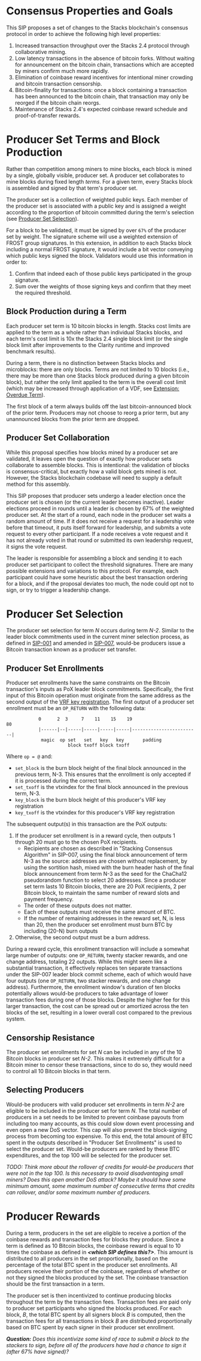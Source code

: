 # Consensus Properties and Goals

This SIP proposes a set of changes to the Stacks blockchain's consensus protocol in order to achieve the following high level properties:

1. Increased transaction throughput over the Stacks 2.4 protocol through collaborative mining.
2. Low latency transactions in the absence of bitcoin forks. Without waiting for announcement on the bitcoin chain, transactions which are accepted by miners confirm much more rapidly. 
3. Elimination of coinbase reward incentives for intentional miner crowding and bitcoin transaction censorship.
4. Bitcoin-finality for transactions: once a block containing a transaction has been announced to the bitcoin chain, that transaction may only be reorged if the bitcoin chain reorgs.
5. Maintenance of Stacks 2.4's expected coinbase reward schedule and proof-of-transfer rewards.

# Producer Set Terms and Block Production

Rather than competition among miners to mine blocks, each block is
mined by a single, globally visible, producer set. A producer set
collaborates to mine blocks during fixed length _terms_. For a given
term, every Stacks block is assembled and signed by that term's
producer set.

The producer set is a collection of weighted public keys. Each member
of the producer set is associated with a public key and is assigned a
weight according to the proportion of bitcoin committed during the
term's selection (see [Producer Set Selection](#producer-set-selection)).

For a block to be validated, it must be signed by over `67%` of the
producer set by weight. The signature scheme will use a weighted
extension of FROST group signatures. In this extension, in addition to
each Stacks block including a normal FROST signature, it would include
a bit vector conveying which public keys signed the block. Validators
would use this information in order to:

1. Confirm that indeed each of those public keys participated in the group signature.
2. Sum over the weights of those signing keys and confirm that they meet the required threshold.

## Block Production during a Term

Each producer set term is 10 bitcoin blocks in length. Stacks cost
limits are applied to the term as a whole rather than individual
Stacks blocks, and each term's cost limit is 10x the Stacks 2.4 single
block limit (or the single block limit after improvements to the
Clarity runtime and improved benchmark results).

During a term, there is no distinction between Stacks blocks and
microblocks: there are only blocks.  Terms are not limited to 10
blocks (i.e., there may be more than one Stacks block produced during
a given bitcoin block), but rather the only limit applied to the term
is the overall cost limit (which may be increased through application
of a VDF, see [Extension: Overdue Term](#overdue-terms)).

The first block of a term always builds off the last bitcoin-announced
block of the prior term. Producers may not choose to reorg a prior
term, but any unannounced blocks from the prior term are dropped.

## Producer Set Collaboration

While this proposal specifies how blocks mined by a producer set are
validated, it leaves open the question of exactly how producer sets
collaborate to assemble blocks. This is intentional: the validation of
blocks is consensus-critical, but exactly how a valid block gets mined
is not. However, the Stacks blockchain codebase will need to supply a
default method for this assembly.

This SIP proposes that producer sets undergo a leader election once
the producer set is chosen (or the current leader becomes
inactive). Leader elections proceed in rounds until a leader is chosen
by 67% of the weighted producer set. At the start of a round, each node
in the producer set waits a random amount of time. If it does not receive
a request for a leadership vote before that timeout, it puts itself forward
for leadership, and submits a vote request to every other participant. If a
node receives a vote request and it has not already voted in that round or
submitted its own leadership request, it signs the vote request.

The leader is responsible for assembling a block and sending it to
each producer set participant to collect the threshold
signatures. There are many possible extensions and variations to this
protocol. For example, each participant could have some heuristic
about the best transaction ordering for a block, and if the proposal
deviates too much, the node could opt not to sign, or try to trigger a
leadership change.


# Producer Set Selection

The producer set selection for term _N_ occurs during term _N-2_. Similar to the leader block commitments used in the current miner selection process, as defined in [SIP-001](https://github.com/stacksgov/sips/blob/main/sips/sip-001/sip-001-burn-election.md) and amended in [SIP-007](https://github.com/stacksgov/sips/blob/main/sips/sip-007/sip-007-stacking-consensus.md), would-be producers issue a Bitcoin transaction known as a producer set transfer.

## Producer Set Enrollments

Producer set enrollments have the same constraints on the Bitcoin transaction's inputs as PoX leader block commitments. Specifically, the first input of this Bitcoin operation must originate from the same address as the second output of the [VRF key registration](https://github.com/stacksgov/sips/blob/main/sips/sip-001/sip-001-burn-election.md#leader-vrf-key-registrations). The first output of a producer set enrollment must be an `OP_RETURN` with the following data:

```
            0      2  3     7    11    15    19                         80
            |------|--|-----|-----|-----|-----|-------------------------|
             magic  op set   set   key   key       padding
                       block txoff block txoff
```

Where `op = @` and:

- `set_block` is the burn block height of the final block announced in the previous term, N-3. This ensures that the enrollment is only accepted if it is processed during the correct term.
- `set_txoff` is the vtxindex for the final block announced in the previous term, N-3.
- `key_block` is the burn block height of this producer's VRF key registration
- `key_txoff` is the vtxindex for this producer's VRF key registration

The subsequent output(s) in this transaction are the PoX outputs:

1. If the producer set enrollment is in a reward cycle, then outputs 1 through 20 must go to the chosen PoX recipients.
   - Recipients are chosen as described in "Stacking Consensus Algorithm" in SIP-007, using the final block announcement of term N-3 as the source: addresses are chosen without replacement, by using the sortition hash, mixed with the burn header hash of the final block announcement from term N-3 as the seed for the ChaCha12 pseudorandom function to select 20 addresses. Since a producer set term lasts 10 Bitcoin blocks, there are 20 PoX recipients, 2 per Bitcoin block, to maintain the same number of reward slots and payment frequency.
   - The order of these outputs does not matter.
   - Each of these outputs must receive the same amount of BTC.
   - If the number of remaining addresses in the reward set, N, is less than 20, then the producer set enrollment must burn BTC by including (20-N) burn outputs
2. Otherwise, the second output must be a burn address.

During a reward cycle, this enrollment transaction will include a somewhat large number of outputs: one `OP_RETURN`, twenty stacker rewards, and one change address, totaling 22 outputs. While this might seem like a substantial transaction, it effectively replaces ten separate transactions under the SIP-007 leader block commit scheme, each of which would have four outputs (one `OP_RETURN`, two stacker rewards, and one change address). Furthermore, the enrollment window's duration of ten blocks potentially allows would-be producers to take advantage of lower transaction fees during one of those blocks. Despite the higher fee for this larger transaction, the cost can be spread out or amortized across the ten blocks of the set, resulting in a lower overall cost compared to the previous system.

## Censorship Resistance

The producer set enrollments for set _N_ can be included in any of the 10 Bitcoin blocks in producer set _N-2_. This makes it extremely difficult for a Bitcoin miner to censor these transactions, since to do so, they would need to control all 10 Bitcoin blocks in that term.

## Selecting Producers

Would-be producers with valid producer set enrollments in term _N-2_ are eligible to be included in the producer set for term _N_. The total number of producers in a set needs to be limited to prevent coinbase payouts from including too many accounts, as this could slow down event processing and even open a new DoS vector. This cap will also prevent the block-signing process from becoming too expensive. To this end, the total amount of BTC spent in the outputs described in "Producer Set Enrollments" is used to select the producer set. Would-be producers are ranked by these BTC expenditures, and the top 100 will be selected for the producer set.

_TODO: Think more about the rollover of credits for would-be producers that were not in the top 100. Is this necessary to avoid disadvantaging small miners? Does this open another DoS attack? Maybe it should have some minimum amount, some maximum number of consecutive terms that credits can rollover, and/or some maximum number of producers._

# Producer Rewards

During a term, producers in the set are eligible to receive a portion of the coinbase rewards and transaction fees for blocks they produce. Since a term is defined as 10 Bitcoin blocks, the coinbase reward is equal to 10 times the coinbase as defined in **_<which SIP defines this?>_**. This amount is distributed to all producers in the set proportionally, based on the percentage of the total BTC spent in the producer set enrollments. All producers receive their portion of the coinbase, regardless of whether or not they signed the blocks produced by the set. The coinbase transaction should be the first transaction in a term.

The producer set is then incentivized to continue producing blocks throughout the term by the transaction fees. Transaction fees are paid only to producer set participants who signed the blocks produced. For each block, _B_, the total BTC spent by all signers block _B_ is computed, then the transaction fees for all transactions in block _B_ are distributed proportionally based on BTC spent by each signer in their producer set enrollment.

_**Question:** Does this incentivize some kind of race to submit a block to the stackers to sign, before all of the producers have had a chance to sign it (after 67% have signed)?_
